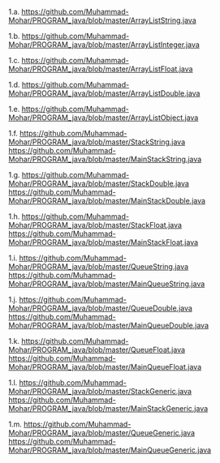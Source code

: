1.a. https://github.com/Muhammad-Mohar/PROGRAM_java/blob/master/ArrayListString.java

1.b. https://github.com/Muhammad-Mohar/PROGRAM_java/blob/master/ArrayListInteger.java

1.c. https://github.com/Muhammad-Mohar/PROGRAM_java/blob/master/ArrayListFloat.java

1.d. https://github.com/Muhammad-Mohar/PROGRAM_java/blob/master/ArrayListDouble.java

1.e. https://github.com/Muhammad-Mohar/PROGRAM_java/blob/master/ArrayListObject.java

1.f. https://github.com/Muhammad-Mohar/PROGRAM_java/blob/master/StackString.java
https://github.com/Muhammad-Mohar/PROGRAM_java/blob/master/MainStackString.java

1.g. https://github.com/Muhammad-Mohar/PROGRAM_java/blob/master/StackDouble.java
https://github.com/Muhammad-Mohar/PROGRAM_java/blob/master/MainStackDouble.java

1.h. https://github.com/Muhammad-Mohar/PROGRAM_java/blob/master/StackFloat.java
https://github.com/Muhammad-Mohar/PROGRAM_java/blob/master/MainStackFloat.java

1.i. https://github.com/Muhammad-Mohar/PROGRAM_java/blob/master/QueueString.java
https://github.com/Muhammad-Mohar/PROGRAM_java/blob/master/MainQueueString.java

1.j. https://github.com/Muhammad-Mohar/PROGRAM_java/blob/master/QueueDouble.java
https://github.com/Muhammad-Mohar/PROGRAM_java/blob/master/MainQueueDouble.java

1.k. https://github.com/Muhammad-Mohar/PROGRAM_java/blob/master/QueueFloat.java
https://github.com/Muhammad-Mohar/PROGRAM_java/blob/master/MainQueueFloat.java

1.l. https://github.com/Muhammad-Mohar/PROGRAM_java/blob/master/StackGeneric.java
https://github.com/Muhammad-Mohar/PROGRAM_java/blob/master/MainStackGeneric.java

1.m. https://github.com/Muhammad-Mohar/PROGRAM_java/blob/master/QueueGeneric.java
https://github.com/Muhammad-Mohar/PROGRAM_java/blob/master/MainQueueGeneric.java
